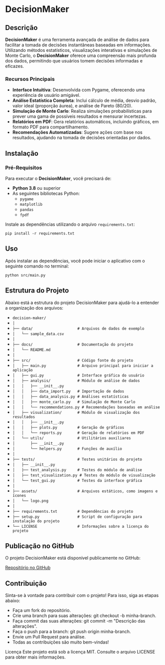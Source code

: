 # DecisionMaker

## Descrição

**DecisionMaker** é uma ferramenta avançada de análise de dados para facilitar a tomada de decisões instantâneas baseadas em informações. Utilizando métodos estatísticos, visualizações interativas e simulações de Monte Carlo, o **DecisionMaker** oferece uma compreensão mais profunda dos dados, permitindo que usuários tomem decisões informadas e eficazes.

### Recursos Principais

- **Interface Intuitiva**: Desenvolvida com Pygame, oferecendo uma experiência de usuário amigável.
- **Análise Estatística Completa**: Inclui cálculo de média, desvio padrão, valor ideal (proporção áurea), e análise de Pareto (80/20).
- **Simulação de Monte Carlo**: Realiza simulações probabilísticas para prever uma gama de possíveis resultados e mensurar incertezas.
- **Relatórios em PDF**: Gera relatórios automáticos, incluindo gráficos, em formato PDF para compartilhamento.
- **Recomendações Automatizadas**: Sugere ações com base nos resultados, ajudando na tomada de decisões orientadas por dados.

## Instalação

### Pré-Requisitos

Para executar o **DecisionMaker**, você precisará de:

- **Python 3.8** ou superior
- As seguintes bibliotecas Python:
  - `pygame`
  - `matplotlib`
  - `pandas`
  - `fpdf`

Instale as dependências utilizando o arquivo `requirements.txt`:

`pip install -r requirements.txt`

## Uso
Após instalar as dependências, você pode iniciar o aplicativo com o seguinte comando no terminal:

`python src/main.py`

## Estrutura do Projeto
Abaixo está a estrutura do projeto DecisionMaker para ajudá-lo a entender a organização dos arquivos:

- `decision-maker/`
- `│`
- `├── data/                    # Arquivos de dados de exemplo`
- `│   └── sample_data.csv`
- `│`
- `├── docs/                    # Documentação do projeto`
- `│   └── README.md`
- `│`
- `├── src/                     # Código fonte do projeto`
- `│   ├── main.py              # Arquivo principal para iniciar a aplicação`
- `│   ├── gui.py               # Interface gráfica do usuário`
- `│   ├── analysis/            # Módulo de análise de dados`
- `│   │   ├── __init__.py`
- `│   │   ├── data_import.py   # Importação de dados`
- `│   │   ├── data_analysis.py # Análises estatísticas`
- `│   │   ├── monte_carlo.py   # Simulação de Monte Carlo`
- `│   │   └── recommendations.py # Recomendações baseadas em análise`
- `│   ├── visualization/       # Módulo de visualização dos resultados`
- `│   │   ├── __init__.py`
- `│   │   ├── plots.py         # Geração de gráficos`
- `│   │   └── reports.py       # Geração de relatórios em PDF`
- `│   └── utils/               # Utilitários auxiliares`
- `│       ├── __init__.py`
- `│       └── helpers.py       # Funções de auxílio`
- `│`
- `├── tests/                   # Testes unitários do projeto`
- `│   ├── __init__.py`
- `│   ├── test_analysis.py     # Testes do módulo de análise`
- `│   ├── test_visualization.py # Testes do módulo de visualização`
- `│   └── test_gui.py          # Testes da interface gráfica`
- `│`
- `├── assets/                  # Arquivos estáticos, como imagens e ícones`
- `│   └── logo.png`
- `│`
- `├── requirements.txt         # Dependências do projeto`
- `├── setup.py                 # Script de configuração para instalação do projeto`
- `└── LICENSE                  # Informações sobre a licença do projeto`

## Publicação no GitHub
O projeto DecisionMaker está disponível publicamente no GitHub:

[Repositório no GitHub](https://github.com/gabrielrocca369/decision-maker-model-ia)

## Contribuição
Sinta-se à vontade para contribuir com o projeto! Para isso, siga as etapas abaixo:

- Faça um fork do repositório.
- Crie uma branch para suas alterações: git checkout -b minha-branch.
- Faça commit das suas alterações: git commit -m "Descrição das alterações".
- Faça o push para a branch: git push origin minha-branch.
- Envie um Pull Request para análise.
- Todas as contribuições são muito bem-vindas!

Licença
Este projeto está sob a licença MIT. Consulte o arquivo LICENSE para obter mais informações.
